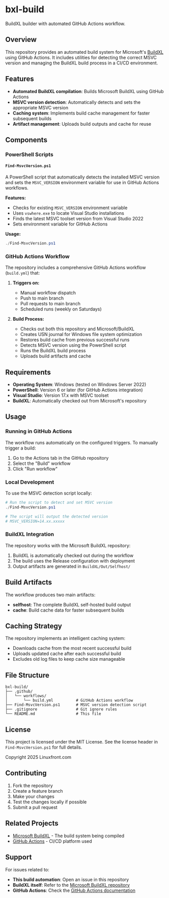 # bxl-build

BuildXL builder with automated GitHub Actions workflow.

## Overview

This repository provides an automated build system for Microsoft's [BuildXL](https://github.com/microsoft/BuildXL) using GitHub Actions. It includes utilities for detecting the correct MSVC version and managing the BuildXL build process in a CI/CD environment.

## Features

- **Automated BuildXL compilation**: Builds Microsoft BuildXL using GitHub Actions
- **MSVC version detection**: Automatically detects and sets the appropriate MSVC version
- **Caching system**: Implements build cache management for faster subsequent builds
- **Artifact management**: Uploads build outputs and cache for reuse

## Components

### PowerShell Scripts

#### `Find-MsvcVersion.ps1`

A PowerShell script that automatically detects the installed MSVC version and sets the `MSVC_VERSION` environment variable for use in GitHub Actions workflows.

**Features:**
- Checks for existing `MSVC_VERSION` environment variable
- Uses `vswhere.exe` to locate Visual Studio installations
- Finds the latest MSVC toolset version from Visual Studio 2022
- Sets environment variable for GitHub Actions

**Usage:**
```powershell
./Find-MsvcVersion.ps1
```

### GitHub Actions Workflow

The repository includes a comprehensive GitHub Actions workflow (`build.yml`) that:

1. **Triggers on:**
   - Manual workflow dispatch
   - Push to main branch
   - Pull requests to main branch
   - Scheduled runs (weekly on Saturdays)

2. **Build Process:**
   - Checks out both this repository and Microsoft/BuildXL
   - Creates USN journal for Windows file system optimization
   - Restores build cache from previous successful runs
   - Detects MSVC version using the PowerShell script
   - Runs the BuildXL build process
   - Uploads build artifacts and cache

## Requirements

- **Operating System**: Windows (tested on Windows Server 2022)
- **PowerShell**: Version 6 or later (for GitHub Actions integration)
- **Visual Studio**: Version 17.x with MSVC toolset
- **BuildXL**: Automatically checked out from Microsoft's repository

## Usage

### Running in GitHub Actions

The workflow runs automatically on the configured triggers. To manually trigger a build:

1. Go to the Actions tab in the GitHub repository
2. Select the "Build" workflow
3. Click "Run workflow"

### Local Development

To use the MSVC detection script locally:

```powershell
# Run the script to detect and set MSVC version
./Find-MsvcVersion.ps1

# The script will output the detected version
# MSVC_VERSION=14.xx.xxxxx
```

### BuildXL Integration

The repository works with the Microsoft BuildXL repository:

1. BuildXL is automatically checked out during the workflow
2. The build uses the Release configuration with deployment
3. Output artifacts are generated in `BuildXL/Out/Selfhost/`

## Build Artifacts

The workflow produces two main artifacts:

- **selfhost**: The complete BuildXL self-hosted build output
- **cache**: Build cache data for faster subsequent builds

## Caching Strategy

The repository implements an intelligent caching system:

- Downloads cache from the most recent successful build
- Uploads updated cache after each successful build  
- Excludes old log files to keep cache size manageable

## File Structure

```
bxl-build/
├── .github/
│   └── workflows/
│       └── build.yml          # GitHub Actions workflow
├── Find-MsvcVersion.ps1       # MSVC version detection script
├── .gitignore                 # Git ignore rules
└── README.md                  # This file
```

## License

This project is licensed under the MIT License. See the license header in `Find-MsvcVersion.ps1` for full details.

Copyright 2025 Linuxfront.com

## Contributing

1. Fork the repository
2. Create a feature branch
3. Make your changes
4. Test the changes locally if possible
5. Submit a pull request

## Related Projects

- [Microsoft BuildXL](https://github.com/microsoft/BuildXL) - The build system being compiled
- [GitHub Actions](https://github.com/features/actions) - CI/CD platform used

## Support

For issues related to:
- **This build automation**: Open an issue in this repository
- **BuildXL itself**: Refer to the [Microsoft BuildXL repository](https://github.com/microsoft/BuildXL)
- **GitHub Actions**: Check the [GitHub Actions documentation](https://docs.github.com/en/actions)
